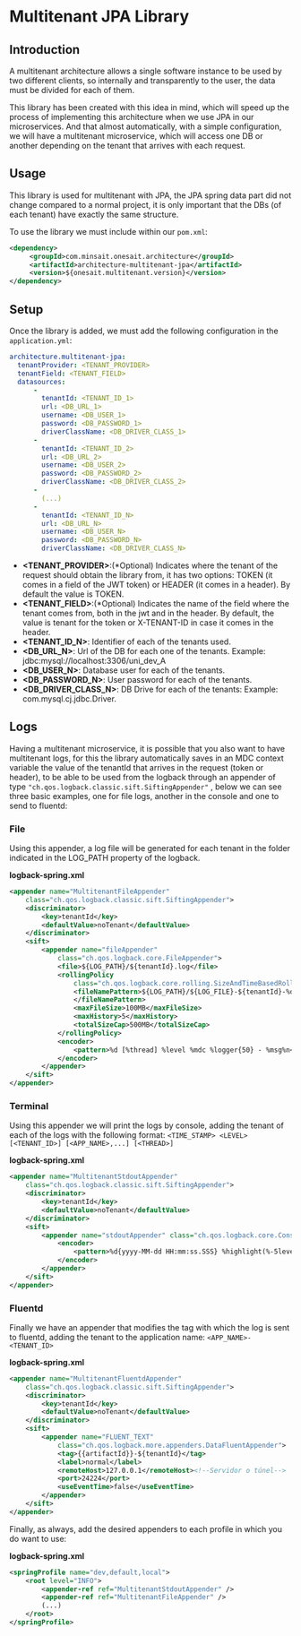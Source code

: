 # Multitenant JPA Library

## Introduction
A multitenant architecture allows a single software instance to be used by two different clients, so internally and transparently to the user, the data must be divided for each of them.

This library has been created with this idea in mind, which will speed up the process of implementing this architecture when we use JPA in our microservices. And that almost automatically, with a simple configuration, we will have a multitenant microservice, which will access one DB or another depending on the tenant that arrives with each request.

## Usage
This library is used for multitenant with JPA, the JPA spring data part did not change compared to a normal project, it is only important that the DBs (of each tenant) have exactly the same structure.

To use the library we must include within our `pom.xml`:

```xml
<dependency>
     <groupId>com.minsait.onesait.architecture</groupId>
     <artifactId>architecture-multitenant-jpa</artifactId>
     <version>${onesait.multitenant.version}</version>
</dependency>
```

## Setup
Once the library is added, we must add the following configuration in the `application.yml`:

```yaml
architecture.multitenant-jpa:
  tenantProvider: <TENANT_PROVIDER>
  tenantField: <TENANT_FIELD>
  datasources: 
      -
        tenantId: <TENANT_ID_1>
        url: <DB_URL_1>
        username: <DB_USER_1>
        password: <DB_PASSWORD_1>
        driverClassName: <DB_DRIVER_CLASS_1>
      -
        tenantId: <TENANT_ID_2>
        url: <DB_URL_2>
        username: <DB_USER_2>
        password: <DB_PASSWORD_2>
        driverClassName: <DB_DRIVER_CLASS_2>
      -
        (...)
      -
        tenantId: <TENANT_ID_N>
        url: <DB_URL_N>
        username: <DB_USER_N>
        password: <DB_PASSWORD_N>
        driverClassName: <DB_DRIVER_CLASS_N>
```

* **<TENANT_PROVIDER>**:(*Optional) Indicates where the tenant of the request should obtain the library from, it has two options: TOKEN (it comes in a field of the JWT token) or HEADER (it comes in a header). By default the value is TOKEN.
* **<TENANT_FIELD>**:(*Optional) Indicates the name of the field where the tenant comes from, both in the jwt and in the header. By default, the value is tenant for the token or X-TENANT-ID in case it comes in the header.
* **<TENANT_ID_N>**: Identifier of each of the tenants used.
* **<DB_URL_N>**: Url of the DB for each one of the tenants. Example: jdbc:mysql://localhost:3306/uni_dev_A
* **<DB_USER_N>**: Database user for each of the tenants.
* **<DB_PASSWORD_N>**: User password for each of the tenants.
* **<DB_DRIVER_CLASS_N>**: DB Drive for each of the tenants: Example: com.mysql.cj.jdbc.Driver.

## Logs
Having a multitenant microservice, it is possible that you also want to have multitenant logs, for this the library automatically saves in an MDC context variable the value of the tenantId that arrives in the request (token or header), to be able to be used from the logback through an appender of type `"ch.qos.logback.classic.sift.SiftingAppender"` , below we can see three basic examples, one for file logs, another in the console and one to send to fluentd:

### File
Using this appender, a log file will be generated for each tenant in the folder indicated in the LOG_PATH property of the logback.

**logback-spring.xml**
```xml
<appender name="MultitenantFileAppender"
    class="ch.qos.logback.classic.sift.SiftingAppender">
    <discriminator>
        <key>tenantId</key>
        <defaultValue>noTenant</defaultValue>
    </discriminator>
    <sift>
        <appender name="fileAppender"
            class="ch.qos.logback.core.FileAppender">
            <file>${LOG_PATH}/${tenantId}.log</file>
            <rollingPolicy
                class="ch.qos.logback.core.rolling.SizeAndTimeBasedRollingPolicy">
                <fileNamePattern>${LOG_PATH}/${LOG_FILE}-${tenantId}-%d{yyyy-MM-dd}-${PID}_%i.log
                </fileNamePattern>
                <maxFileSize>100MB</maxFileSize>
                <maxHistory>5</maxHistory>
                <totalSizeCap>500MB</totalSizeCap>
            </rollingPolicy>
            <encoder>
                <pattern>%d [%thread] %level %mdc %logger{50} - %msg%n</pattern>
            </encoder>
        </appender>
    </sift>
</appender>
```

### Terminal
Using this appender we will print the logs by console, adding the tenant of each of the logs with the following format: `<TIME_STAMP> <LEVEL> [<TENANT_ID>] [<APP_NAME>,...] [<THREAD>]`

**logback-spring.xml**
```xml
<appender name="MultitenantStdoutAppender"
    class="ch.qos.logback.classic.sift.SiftingAppender">
    <discriminator>
        <key>tenantId</key>
        <defaultValue>noTenant</defaultValue>
    </discriminator>
    <sift>
        <appender name="stdoutAppender" class="ch.qos.logback.core.ConsoleAppender">
            <encoder>
                <pattern>%d{yyyy-MM-dd HH:mm:ss.SSS} %highlight(%-5level)[${tenantId}] [${APP_NAME:-},%X{X-B3-TraceId:-},%X{X-B3-SpanId:-},%X{X-Span-Export:-}] [%thread] %logger{50} - %msg%n</pattern>
            </encoder>
        </appender>
    </sift>
</appender>
```

### Fluentd
Finally we have an appender that modifies the tag with which the log is sent to fluentd, adding the tenant to the application name: `<APP_NAME>-<TENANT_ID>`

**logback-spring.xml**
```xml
<appender name="MultitenantFluentdAppender"
    class="ch.qos.logback.classic.sift.SiftingAppender">
    <discriminator>
        <key>tenantId</key>
        <defaultValue>noTenant</defaultValue>
    </discriminator>
    <sift>
        <appender name="FLUENT_TEXT"
            class="ch.qos.logback.more.appenders.DataFluentAppender">
            <tag>{{artifactId}}-${tenantId}</tag>
            <label>normal</label>
            <remoteHost>127.0.0.1</remoteHost><!--Servidor o túnel-->
            <port>24224</port>
            <useEventTime>false</useEventTime>
        </appender>
    </sift>
</appender>
```

Finally, as always, add the desired appenders to each profile in which you do want to use:

**logback-spring.xml**
```xml
<springProfile name="dev,default,local">
    <root level="INFO">
        <appender-ref ref="MultitenantStdoutAppender" />
        <appender-ref ref="MultitenantFileAppender" />
        (...)
    </root>
</springProfile>
```